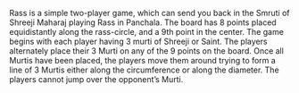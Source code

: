 Rass is a simple two-player game, which can send you back in the Smruti of Shreeji Maharaj playing Rass in Panchala. The board has 8 points placed equidistantly along the rass-circle, and a 9th point in the center. The game begins with each player having 3 murti of Shreeji or Saint. The players alternately place their 3 Murti on any of the 9 points on the board. Once all Murtis have been placed, the players move them around trying to form a line of 3 Murtis either along the circumference or along the diameter. The players cannot jump over the opponent’s Murti. 